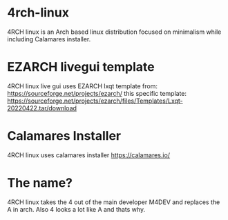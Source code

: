 # 4rch-linux
4RCH linux is an Arch based linux distribution focused on minimalism while including Calamares installer.


# EZARCH livegui template
4RCH linux live gui uses EZARCH lxqt template
from: https://sourceforge.net/projects/ezarch/
this specific template: https://sourceforge.net/projects/ezarch/files/Templates/Lxqt-20220422.tar/download

# Calamares Installer
4RCH linux uses calamares installer
https://calamares.io/

# The name?
4RCH linux takes the 4 out of the main developer M4DEV and replaces the A in arch. Also 4 looks a lot like A and thats why.
